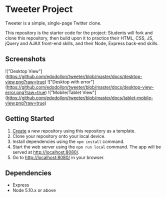 # Tweeter Project

Tweeter is a simple, single-page Twitter clone.

This repository is the starter code for the project: Students will fork and clone this repository, then build upon it to practice their HTML, CSS, JS, jQuery and AJAX front-end skills, and their Node, Express back-end skills.

## Screenshots

!["Desktop View"] (https://github.com/edodollon/tweeter/blob/master/docs/desktop-view.png?raw=true)
!["Desktop with error"] (https://github.com/edodollon/tweeter/blob/master/docs/desktop-view-error.png?raw=true)
!["Mobile/Tablet View"] (https://github.com/edodollon/tweeter/blob/master/docs/tablet-mobile-view.png?raw=true)

## Getting Started

1. [Create](https://docs.github.com/en/repositories/creating-and-managing-repositories/creating-a-repository-from-a-template) a new repository using this repository as a template.
2. Clone your repository onto your local device.
3. Install dependencies using the `npm install` command.
3. Start the web server using the `npm run local` command. The app will be served at <http://localhost:8080/>.
4. Go to <http://localhost:8080/> in your browser.

## Dependencies

- Express
- Node 5.10.x or above
